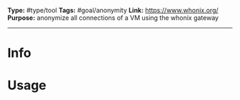 **Type:** #type/tool
**Tags:**  #goal/anonymity 
**Link:** https://www.whonix.org/
**Purpose:** anonymize all connections of a VM using the whonix gateway  

---
# Info

# Usage
